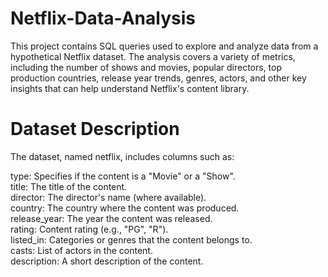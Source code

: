 # Netflix-Data-Analysis
This project contains SQL queries used to explore and analyze data from a hypothetical Netflix dataset. The analysis covers a variety of metrics, including the number of shows and movies, popular directors, top production countries, release year trends, genres, actors, and other key insights that can help understand Netflix's content library.

# Dataset Description
The dataset, named netflix, includes columns such as:

type: Specifies if the content is a "Movie" or a "Show".<br>
title: The title of the content.<br>
director: The director's name (where available).<br>
country: The country where the content was produced.<br>
release_year: The year the content was released.<br>
rating: Content rating (e.g., "PG", "R").<br>
listed_in: Categories or genres that the content belongs to.<br>
casts: List of actors in the content.<br>
description: A short description of the content.
